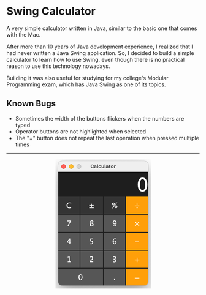 # Swing Calculator

A very simple calculator written in Java, similar to the basic one that comes with the Mac.

After more than 10 years of Java development experience, I realized that I had never written a Java Swing application. So, I decided to build a simple calculator to learn how to use Swing, even though there is no practical reason to use this technology nowadays.

Building it was also useful for studying for my college's Modular Programming exam, which has Java Swing as one of its topics.

## Known Bugs

- Sometimes the width of the buttons flickers when the numbers are typed
- Operator buttons are not highlighted when selected
- The "=" button does not repeat the last operation when pressed multiple times

---

<p align="center">
  <img src="calculator.png">
</p>
